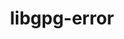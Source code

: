 ---
title: "libgpg-error"
layout: cache
categories: [package, develop-2025-01-19]
meta: {"versions": ["1.51"], "compilers": ["gcc@=11.1.0", "gcc@=11.4.0", "gcc@=7.3.1", "gcc@=7.5.0", "gcc@=9.4.0", "oneapi@=2024.2.1"], "oss": ["amzn2", "ubuntu18.04", "ubuntu20.04", "ubuntu22.04"], "platforms": ["linux"], "targets": ["aarch64", "neoverse_v2", "ppc64le", "x86_64_v3"], "stacks": ["aws-isc", "aws-isc-aarch64", "data-vis-sdk", "e4s", "e4s-neoverse-v2", "e4s-oneapi", "e4s-power", "hep", "radiuss", "root", "tutorial"], "num_specs": 8, "num_specs_by_stack": {"root": 8, "aws-isc-aarch64": 1, "aws-isc": 1, "radiuss": 1, "e4s-power": 1, "data-vis-sdk": 1, "e4s-neoverse-v2": 1, "hep": 1, "e4s": 1, "tutorial": 1, "e4s-oneapi": 1}}
spec_details: [{"hash": "ufjsfnwgl2mniktr5a6dsq2hv3xc52gb", "compiler": "gcc@=7.3.1", "versions": ["1.51"], "os": "amzn2", "platform": "linux", "target": "aarch64", "variants": ["build_system=autotools"], "stacks": ["root", "aws-isc-aarch64"], "size": "-", "tarball": "https://binaries.spack.io/develop-2025-01-19/build_cache/linux-amzn2-aarch64/gcc-7.3.1/libgpg-error-1.51/linux-amzn2-aarch64-gcc-7.3.1-libgpg-error-1.51-ufjsfnwgl2mniktr5a6dsq2hv3xc52gb.spack"}, {"hash": "trmslkhphpxhpjzztmjaiq46bfcqrohg", "compiler": "gcc@=7.3.1", "versions": ["1.51"], "os": "amzn2", "platform": "linux", "target": "x86_64_v3", "variants": ["build_system=autotools"], "stacks": ["aws-isc", "root"], "size": "-", "tarball": "https://binaries.spack.io/develop-2025-01-19/build_cache/linux-amzn2-x86_64_v3/gcc-7.3.1/libgpg-error-1.51/linux-amzn2-x86_64_v3-gcc-7.3.1-libgpg-error-1.51-trmslkhphpxhpjzztmjaiq46bfcqrohg.spack"}, {"hash": "p3ri3gsldqhbkq5d7hi2ynazplm2urvf", "compiler": "gcc@=7.5.0", "versions": ["1.51"], "os": "ubuntu18.04", "platform": "linux", "target": "x86_64_v3", "variants": ["build_system=autotools"], "stacks": ["radiuss", "root"], "size": "-", "tarball": "https://binaries.spack.io/develop-2025-01-19/build_cache/linux-ubuntu18.04-x86_64_v3/gcc-7.5.0/libgpg-error-1.51/linux-ubuntu18.04-x86_64_v3-gcc-7.5.0-libgpg-error-1.51-p3ri3gsldqhbkq5d7hi2ynazplm2urvf.spack"}, {"hash": "p2z7mj2q3qts45anw7e65sb5hrmwo5qh", "compiler": "gcc@=9.4.0", "versions": ["1.51"], "os": "ubuntu20.04", "platform": "linux", "target": "ppc64le", "variants": ["build_system=autotools"], "stacks": ["e4s-power", "root"], "size": "-", "tarball": "https://binaries.spack.io/develop-2025-01-19/build_cache/linux-ubuntu20.04-ppc64le/gcc-9.4.0/libgpg-error-1.51/linux-ubuntu20.04-ppc64le-gcc-9.4.0-libgpg-error-1.51-p2z7mj2q3qts45anw7e65sb5hrmwo5qh.spack"}, {"hash": "hk6o64bzujnxmsl6ycsi6c2k2fmx6kgl", "compiler": "gcc@=11.1.0", "versions": ["1.51"], "os": "ubuntu20.04", "platform": "linux", "target": "x86_64_v3", "variants": ["build_system=autotools"], "stacks": ["data-vis-sdk", "root"], "size": "-", "tarball": "https://binaries.spack.io/develop-2025-01-19/build_cache/linux-ubuntu20.04-x86_64_v3/gcc-11.1.0/libgpg-error-1.51/linux-ubuntu20.04-x86_64_v3-gcc-11.1.0-libgpg-error-1.51-hk6o64bzujnxmsl6ycsi6c2k2fmx6kgl.spack"}, {"hash": "b5itut5j45kdvnelqt3lhfsxnsk7hixh", "compiler": "gcc@=11.4.0", "versions": ["1.51"], "os": "ubuntu22.04", "platform": "linux", "target": "neoverse_v2", "variants": ["build_system=autotools"], "stacks": ["e4s-neoverse-v2", "root"], "size": "-", "tarball": "https://binaries.spack.io/develop-2025-01-19/build_cache/linux-ubuntu22.04-neoverse_v2/gcc-11.4.0/libgpg-error-1.51/linux-ubuntu22.04-neoverse_v2-gcc-11.4.0-libgpg-error-1.51-b5itut5j45kdvnelqt3lhfsxnsk7hixh.spack"}, {"hash": "fmfk4m7ixpcjvpkk52erqk3pyszchutq", "compiler": "gcc@=11.4.0", "versions": ["1.51"], "os": "ubuntu22.04", "platform": "linux", "target": "x86_64_v3", "variants": ["build_system=autotools"], "stacks": ["hep", "root", "e4s", "tutorial"], "size": "-", "tarball": "https://binaries.spack.io/develop-2025-01-19/build_cache/linux-ubuntu22.04-x86_64_v3/gcc-11.4.0/libgpg-error-1.51/linux-ubuntu22.04-x86_64_v3-gcc-11.4.0-libgpg-error-1.51-fmfk4m7ixpcjvpkk52erqk3pyszchutq.spack"}, {"hash": "bilr5l26rwh3rpkmlc7uedaxwy3hr7sn", "compiler": "oneapi@=2024.2.1", "versions": ["1.51"], "os": "ubuntu22.04", "platform": "linux", "target": "x86_64_v3", "variants": ["build_system=autotools"], "stacks": ["root", "e4s-oneapi"], "size": "-", "tarball": "https://binaries.spack.io/develop-2025-01-19/build_cache/linux-ubuntu22.04-x86_64_v3/oneapi-2024.2.1/libgpg-error-1.51/linux-ubuntu22.04-x86_64_v3-oneapi-2024.2.1-libgpg-error-1.51-bilr5l26rwh3rpkmlc7uedaxwy3hr7sn.spack"}]
---